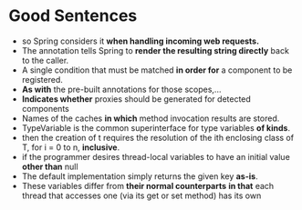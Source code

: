 # Good Sentences
-  so Spring considers it **when handling incoming web requests.**
- The annotation tells Spring to **render the resulting string directly** back to the caller.
- A single condition that must be matched **in order for** a component to be registered.
- **As with** the pre-built annotations for those scopes,...
- **Indicates whether** proxies should be generated for detected components
- Names of the caches **in which** method invocation results are stored.
- TypeVariable is the common superinterface for type variables **of kinds**.
- then the creation of t requires the resolution of the ith enclosing class of T, for i = 0 to n, **inclusive**.
- if the programmer desires thread-local variables to have an initial value **other than** null
- The default implementation simply returns the given key **as-is**.
- These variables differ from **their normal counterparts** **in that** each thread that accesses one (via its get or set method) has its own

